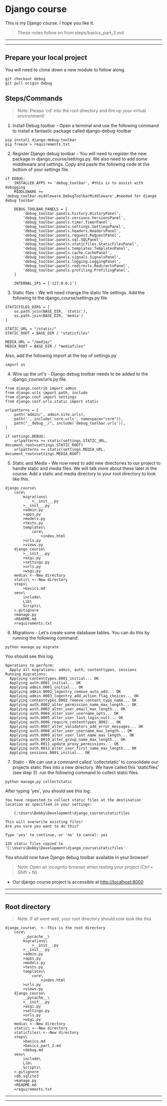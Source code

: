 # Django course
This is my Django course. I hope you like it.

> These notes follow on from steps/basics_part_2.md
***
***

## Prepare your local project
You will need to clone down a new module to follow along.
```
git checkout debug
git pull origin debug
```


## Steps/Commands
>Note: Please 'cd' into the root directory and fire up your virtual environment!

1) Install Debug toolbar - Open a terminal and use the following command to install a fantastic package called django-debug-toolbar
```
pip install django-debug-toolbar
pip freeze > requirements.txt
```

2) Register Django debug toolbar - You will need to register the new package in django_course/settings.py. We also need to add some middleware and settings. Copy and paste the following code at the bottom of your settings file.
```
if DEBUG:
    INSTALLED_APPS += 'debug_toolbar', #this is to assist with debugging
    MIDDLEWARE += 'debug_toolbar.middleware.DebugToolbarMiddleware',#needed for django debug toolbar

    DEBUG_TOOLBAR_PANELS = [
        'debug_toolbar.panels.history.HistoryPanel',
        'debug_toolbar.panels.versions.VersionsPanel',
        'debug_toolbar.panels.timer.TimerPanel',
        'debug_toolbar.panels.settings.SettingsPanel',
        'debug_toolbar.panels.headers.HeadersPanel',
        'debug_toolbar.panels.request.RequestPanel',
        'debug_toolbar.panels.sql.SQLPanel',
        'debug_toolbar.panels.staticfiles.StaticFilesPanel',
        'debug_toolbar.panels.templates.TemplatesPanel',
        'debug_toolbar.panels.cache.CachePanel',
        'debug_toolbar.panels.signals.SignalsPanel',
        'debug_toolbar.panels.logging.LoggingPanel',
        'debug_toolbar.panels.redirects.RedirectsPanel',
        'debug_toolbar.panels.profiling.ProfilingPanel',
    ]

    INTERNAL_IPS = ['127.0.0.1']
```

3) Static files - We will need change the static file settings. Add the following to the django_course/settings.py file
```
STATICFILES_DIRS = [
    os.path.join(BASE_DIR, 'static'),
    os.path.join(BASE_DIR, 'media')
]

STATIC_URL = "/static/"
STATIC_ROOT = BASE_DIR / "staticfiles"

MEDIA_URL = "/media/"
MEDIA_ROOT = BASE_DIR / "mediafiles"
```

Also, add the following import at the top of settings.py
```
import os
```

4) Wire up the url's - Django debug toolbar needs to be added to the django_course/urls.py file.

```
from django.contrib import admin
from django.urls import path, include
from django.conf import settings
from django.conf.urls.static import static

urlpatterns = [
    path('admin/', admin.site.urls),
    path('', include('core.urls', namespace="core")),
    path("__debug__/", include('debug_toolbar.urls')),
]

if settings.DEBUG:
    urlpatterns += static(settings.STATIC_URL, document_root=settings.STATIC_ROOT)
    urlpatterns += static(settings.MEDIA_URL, document_root=settings.MEDIA_ROOT)
```

5) Static and Media - We now need to add new directories to our project to handle static and media files. We will talk more about these later in the course. Add a static and media directory to your root directory to look like this.

```
django_course\  
    core\
        migrations\
            >__init__.py
        >__init__.py
        >admin.py
        >apps.py
        >models.py
        >tests.py
        templates\
            core\
                >index.html
        >urls.py
        >views.py
    django_course\
        >__init__.py
        >asgi.py
        >settings.py
        >urls.py
        >wsgi.py
    media\ <--New directory
    static\ <--New directory
    steps\
        >basics.md
    venv\
        include\
        Lib\
        Scripts\
    >.gitignore
    >manage.py
    >README.md
    >requirements.txt
```

6) Migrations - Let's create some database tables. You can do this by running the following command.

```
python manage.py migrate
```

You should see this log.
```
Operations to perform:
  Apply all migrations: admin, auth, contenttypes, sessions
Running migrations:
  Applying contenttypes.0001_initial... OK
  Applying auth.0001_initial... OK
  Applying admin.0001_initial... OK
  Applying admin.0002_logentry_remove_auto_add... OK
  Applying admin.0003_logentry_add_action_flag_choices... OK
  Applying contenttypes.0002_remove_content_type_name... OK
  Applying auth.0002_alter_permission_name_max_length... OK
  Applying auth.0003_alter_user_email_max_length... OK
  Applying auth.0004_alter_user_username_opts... OK
  Applying auth.0005_alter_user_last_login_null... OK
  Applying auth.0006_require_contenttypes_0002... OK
  Applying auth.0007_alter_validators_add_error_messages... OK
  Applying auth.0008_alter_user_username_max_length... OK
  Applying auth.0009_alter_user_last_name_max_length... OK
  Applying auth.0010_alter_group_name_max_length... OK
  Applying auth.0011_update_proxy_permissions... OK
  Applying auth.0012_alter_user_first_name_max_length... OK
  Applying sessions.0001_initial... OK
```

7) Static - We can use a command called 'collectstatic' to consolidate our projects static files into a new directory. We have called this 'staticfiles' (see step 3). run the following command to collect static files.

```
python manage.py collectstatic
```

After typing 'yes', you should see this log.
```
You have requested to collect static files at the destination
location as specified in your settings:

    C:\Users\Bobby\Development\django_course\staticfiles

This will overwrite existing files!
Are you sure you want to do this?

Type 'yes' to continue, or 'no' to cancel: yes

135 static files copied to 'C:\Users\Bobby\Development\django_course\staticfiles'.
```

You should now have Django debug toolbar available in your browser!
>Note: Open an incognito browser when testing your project (Ctrl + Shift + N)

* Our django course project is accessible at [http://localhost:8000](http://localhost:8000)
***
***

## Root directory
>Note: If all went well, your root directory should now look like this
```
django_course\  <--This is the root directory
    core\
        __pycache__\
        migrations\
            >__init__.py
        >__init__.py
        >admin.py
        >apps.py
        >models.py
        >tests.py
        templates\
            core\
                >index.html
        >urls.py
        >views.py
    django_course\
        __pycache__\
        >__init__.py
        >asgi.py
        >settings.py
        >urls.py
        >wsgi.py
    media\ <--New directory
    static\ <--New directory
    staticfiles\ <--New directory
    steps\
        >basics.md
        >basics_part_2.md
        >debug.md
    venv\
        include\
        Lib\
        Scripts\
    >.gitignore
    >db.sqlite3
    >manage.py
    >README.md
    >requirements.txt
```

***
***